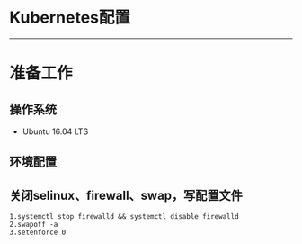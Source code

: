 # Kubernetes配置
***
# 准备工作
## 操作系统
* Ubuntu 16.04 LTS
## 环境配置
## 关闭selinux、firewall、swap，写配置文件 
    1.systemctl stop firewalld && systemctl disable firewalld
    2.swapoff -a
    3.setenforce 0
